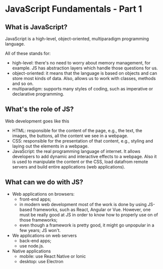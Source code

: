 # JavaScript Fundamentals - Part 1

## What is JavaScript?

JavaScript is a high-level, object-oriented, multiparadigm programming language.

All of these stands for:

- high-level: there's no need to worry about memory management, for example. JS has abstraction layers which handle those questions for us.
- object-oriented: it means that the language is based on objects and can store most kinds of data. Also, allows us to work with classes, methods and so on.
- multiparadigm: supports many styles of coding, such as imperative or declarative programming.

## What's the role of JS?

Web development goes like this

- HTML: responsible for the content of the page, e.g., the text, the images, the buttons, all the content we see in a webpage.
- CSS: responsible for the presentation of that content, e.g., styling and laying out the elements in a webpage.
- JavaScript: the real programming language of internet. It allows developers to add dynamic and interactive effects to a webpage. Also it is used to manipulate the content or the CSS, load datafrom remote servers and build entire applications (web applications).

## What can we do with JS?

- Web applications on browsers:
  - front-end apps;
  - in modern web development most of the work is done by using JS-based frameworks, such as React, Angular or Vue. However, one must be really good at JS in order to know how to properly use on of those frameworks;
  - even though a framework is pretty good, it might go unpopular in a few years; JS won't.
- We applications on web servers
  - back-end apps;
  - use node.js.
- Native applications
  - mobile: use React Native or Ionic
  - desktop: use Electron
